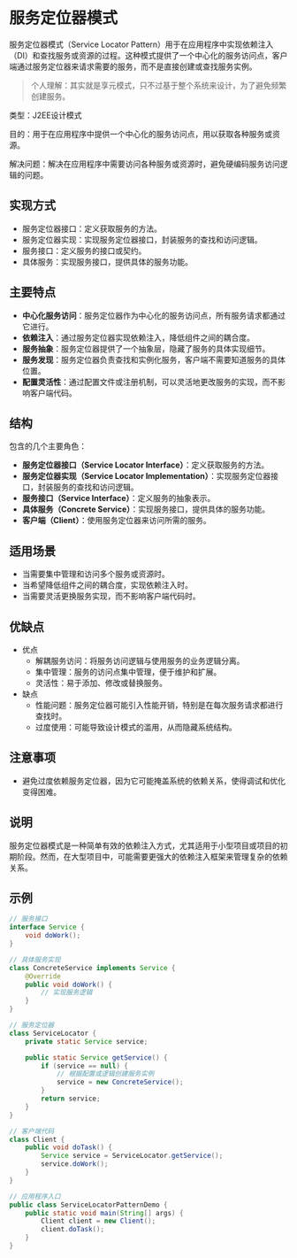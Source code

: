 # 服务定位器模式

服务定位器模式（Service Locator Pattern）用于在应用程序中实现依赖注入（DI）和查找服务或资源的过程。这种模式提供了一个中心化的服务访问点，客户端通过服务定位器来请求需要的服务，而不是直接创建或查找服务实例。

>个人理解：其实就是享元模式，只不过基于整个系统来设计，为了避免频繁创建服务。

类型：J2EE设计模式

目的：用于在应用程序中提供一个中心化的服务访问点，用以获取各种服务或资源。

解决问题：解决在应用程序中需要访问各种服务或资源时，避免硬编码服务访问逻辑的问题。

## 实现方式

- 服务定位器接口：定义获取服务的方法。
- 服务定位器实现：实现服务定位器接口，封装服务的查找和访问逻辑。
- 服务接口：定义服务的接口或契约。
- 具体服务：实现服务接口，提供具体的服务功能。

## 主要特点

- **中心化服务访问**：服务定位器作为中心化的服务访问点，所有服务请求都通过它进行。
- **依赖注入**：通过服务定位器实现依赖注入，降低组件之间的耦合度。
- **服务抽象**：服务定位器提供了一个抽象层，隐藏了服务的具体实现细节。
- **服务发现**：服务定位器负责查找和实例化服务，客户端不需要知道服务的具体位置。
- **配置灵活性**：通过配置文件或注册机制，可以灵活地更改服务的实现，而不影响客户端代码。

## 结构

包含的几个主要角色：

- **服务定位器接口（Service Locator Interface）**：定义获取服务的方法。
- **服务定位器实现（Service Locator Implementation）**：实现服务定位器接口，封装服务的查找和访问逻辑。
- **服务接口（Service Interface）**：定义服务的抽象表示。
- **具体服务（Concrete Service）**：实现服务接口，提供具体的服务功能。
- **客户端（Client）**：使用服务定位器来访问所需的服务。

## 适用场景

- 当需要集中管理和访问多个服务或资源时。
- 当希望降低组件之间的耦合度，实现依赖注入时。
- 当需要灵活更换服务实现，而不影响客户端代码时。

## 优缺点

- 优点
  - 解耦服务访问：将服务访问逻辑与使用服务的业务逻辑分离。
  - 集中管理：服务的访问点集中管理，便于维护和扩展。
  - 灵活性：易于添加、修改或替换服务。
- 缺点
  - 性能问题：服务定位器可能引入性能开销，特别是在每次服务请求都进行查找时。
  - 过度使用：可能导致设计模式的滥用，从而隐藏系统结构。

## 注意事项

- 避免过度依赖服务定位器，因为它可能掩盖系统的依赖关系，使得调试和优化变得困难。

## 说明

服务定位器模式是一种简单有效的依赖注入方式，尤其适用于小型项目或项目的初期阶段。然而，在大型项目中，可能需要更强大的依赖注入框架来管理复杂的依赖关系。

## 示例

```java
// 服务接口
interface Service {
    void doWork();
}

// 具体服务实现
class ConcreteService implements Service {
    @Override
    public void doWork() {
        // 实现服务逻辑
    }
}

// 服务定位器
class ServiceLocator {
    private static Service service;

    public static Service getService() {
        if (service == null) {
            // 根据配置或逻辑创建服务实例
            service = new ConcreteService();
        }
        return service;
    }
}

// 客户端代码
class Client {
    public void doTask() {
        Service service = ServiceLocator.getService();
        service.doWork();
    }
}

// 应用程序入口
public class ServiceLocatorPatternDemo {
    public static void main(String[] args) {
        Client client = new Client();
        client.doTask();
    }
}
```
